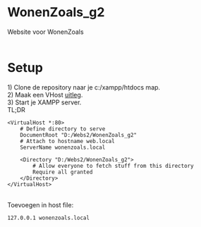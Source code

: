# WonenZoals_g2
Website voor WonenZoals
<br>
<br>
<h1>Setup</h1>
1) Clone de repository naar je c:/xampp/htdocs map. <br>
2) Maak een VHost <a href=http://webdictaat.aii.avans.nl/dictaten/Webs2/#/Hello,worldwideweb!>uitleg</a>. <br>
3) Start je XAMPP server. <br>
TL;DR <br>

```
<VirtualHost *:80>
    # Define directory to serve
    DocumentRoot "D:/Webs2/WonenZoals_g2"
    # Attach to hostname web.local
    ServerName wonenzoals.local

    <Directory "D:/Webs2/WonenZoals_g2">
        # Allow everyone to fetch stuff from this directory
        Require all granted
    </Directory>
</VirtualHost>
```

<br>
Toevoegen in host file: <br>

```
127.0.0.1 wonenzoals.local
```
